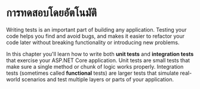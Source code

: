 # การทดสอบโดยอัตโนมัติ
Writing tests is an important part of building any application. Testing your code helps you find and avoid bugs, and makes it easier to refactor your code later without breaking functionality or introducing new problems.

In this chapter you'll learn how to write both **unit tests** and **integration tests** that exercise your ASP.NET Core application. Unit tests are small tests that make sure a single method or chunk of logic works properly. Integration tests (sometimes called **functional** tests) are larger tests that simulate real-world scenarios and test multiple layers or parts of your application.

